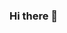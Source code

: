 ### Hi there 👋

<!--
**Xen0r38/Xen0r38** is a ✨ _special_ ✨ repository because its `README.md` (this file) appears on your GitHub profile.

Here are some ideas to get you started:

- 🔭 I’m currently working on a site web for Minecraft Textures; 
- 🌱 I’m currently learning  the javascript;
- 💬 Ask me about  : Wtf? Wath is this case?
- 📫 How to reach me: You can reach me with this e-mail : delsoltiberian1@gmail.com;
- 😄 Pronouns:  Xenor? 
->
